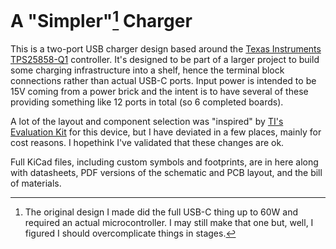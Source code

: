 # A "Simpler"[^1] Charger

This is a two-port USB charger design based around the [Texas Instruments TPS25858-Q1](https://www.ti.com/product/TPS25858-Q1) controller. It's designed to be part of a larger project to build some charging infrastructure into a shelf, hence the terminal block connections rather than actual USB-C ports. Input power is intended to be 15V coming from a power brick and the intent is to have several of these providing something like 12 ports in total (so 6 completed boards).

A lot of the layout and component selection was "inspired" by [TI's Evaluation Kit](https://www.ti.com/tool/TPS25858Q1EVM-140) for this device, but I have deviated in a few places, mainly for cost reasons. I hopethink I've validated that these changes are ok.

Full KiCad files, including custom symbols and footprints, are in here along with datasheets, PDF versions of the schematic and PCB layout, and the bill of materials.

[^1]: The original design I made did the full USB-C thing up to 60W and required an actual microcontroller. I may still make that one but, well, I figured I should overcomplicate things in stages.